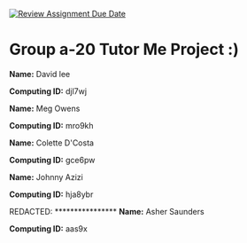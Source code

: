 [![Review Assignment Due Date](https://classroom.github.com/assets/deadline-readme-button-24ddc0f5d75046c5622901739e7c5dd533143b0c8e959d652212380cedb1ea36.svg)](https://classroom.github.com/a/ddHLZpsb)
# Group a-20 Tutor Me Project :)

__Name:__ David lee

__Computing ID:__ djl7wj

__Name:__ Meg Owens

__Computing ID:__ mro9kh

__Name:__ Colette D'Costa

__Computing ID:__ gce6pw

__Name:__ Johnny Azizi

__Computing ID:__ hja8ybr




REDACTED: ****************
__Name:__ Asher Saunders 

__Computing ID:__ aas9x
